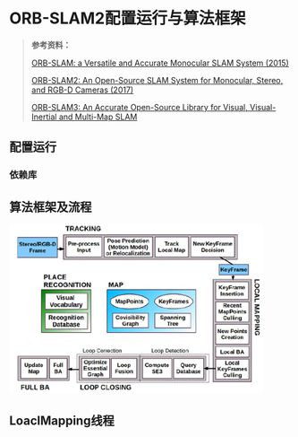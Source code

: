 # ORB-SLAM2配置运行与算法框架

> **参考资料：**
>
> [ORB-SLAM: a Versatile and Accurate Monocular SLAM System (2015)](./papers/ORB-SLAM.pdf)
>
> [ORB-SLAM2: An Open-Source SLAM System for Monocular, Stereo, and RGB-D Cameras (2017)](./papers/ORB-SLAM2.pdf)
>
> [ORB-SLAM3: An Accurate Open-Source Library for Visual, Visual-Inertial and Multi-Map SLAM](./papers/ORB-SLAM3.pdf)

## 配置运行

### 依赖库

## 算法框架及流程

<img src="assets/System threads and modules.png" alt="image-20240721175248683" style="zoom:80%;" />



## LoaclMapping线程

### 



